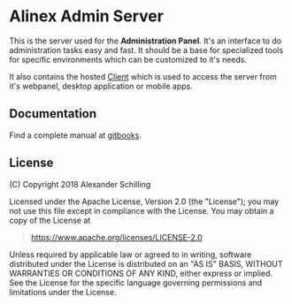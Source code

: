 # Alinex Admin Server

This is the server used for the __Administration Panel__. It's an interface to do administration tasks easy and fast. It should be a base for specialized tools for specific environments which can be customized to it's needs.

It also contains the hosted [Client](https://github.com/alinex/node-admin-client) which is used to access the server from it's webpanel, desktop application or mobile apps.

## Documentation

Find a complete manual at [gitbooks](https://alinex.gitbooks.io/administration-panel/content/).

## License

(C) Copyright 2018 Alexander Schilling

Licensed under the Apache License, Version 2.0 (the "License");
you may not use this file except in compliance with the License.
You may obtain a copy of the License at

>  <https://www.apache.org/licenses/LICENSE-2.0>

Unless required by applicable law or agreed to in writing, software
distributed under the License is distributed on an "AS IS" BASIS,
WITHOUT WARRANTIES OR CONDITIONS OF ANY KIND, either express or implied.
See the License for the specific language governing permissions and
limitations under the License.
